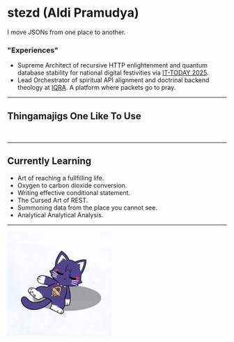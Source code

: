 # stezd (Aldi Pramudya)

I move JSONs from one place to another. 

### "Experiences"
- Supreme Architect of recursive HTTP enlightenment and quantum database stability for national digital festivities via [IT-TODAY 2025](https://github.com/pusdatin-ittoday/ittod-web-api).
- Lead Orchestrator of spiritual API alignment and doctrinal backend theology at [IQRA](https://github.com/dev-IQRA/iqra-backend). A platform where packets go to pray.

---

## Thingamajigs One Like To Use
<p style="text-align: center;">
  <a href="https://skillicons.dev">
    <img src="https://skillicons.dev/icons?i=nodejs,prisma,postgresql,mysql,mongodb,docker,postman,react,tailwind,vite,obsidian,latex,pr,ae"  alt=""/>
  </a>
</p>

---
## Currently Learning
- Art of reaching a fullfilling life.
- Oxygen to carbon dioxide conversion.
- Writing effective conditional statement.
- The Cursed Art of REST.
- Summoning data from the place you cannot see.
- Analytical Analytical Analysis.
---
<p>
<img src=https://raw.githubusercontent.com/stezd/stezd/refs/heads/main/public/scarameow-breakdance.gif height=240 alt=KucingBreakdens />
</p>

